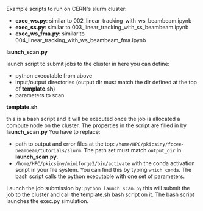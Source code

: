 Example scripts to run on CERN's slurm cluster:

- __exec_ws.py__: similar to 002_linear_tracking_with_ws_beambeam.ipynb
- __exec_ss.py__: similar to 003_linear_tracking_with_ss_beambeam.ipynb
- __exec_ws_fma.py__: similar to 004_linear_tracking_with_ws_beambeam_fma.ipynb

__launch_scan.py__

launch script to submit jobs to the cluster
in here you can define:
- python executable from above
- input/output directories (output dir must match the dir defined at the top of __template.sh__)
- parameters to scan

__template.sh__

this is a bash script and it will be executed once the job is allocated
a compute node on the cluster. The properties in the script are filled in by __launch_scan.py__
You have to replace:
- path to output and error files at the top: `/home/HPC/pkicsiny/fccee-beambeam/tutorials/slurm`. 
The path set must match `output_dir` in __launch_scan.py__.
- `/home/HPC/pkicsiny/miniforge3/bin/activate` with the conda activation script in your file system.
You can find this by typing `which conda`.
The bash script calls the python executable with one set of parameters.

Launch the job submission by:
`python launch_scan.py`
this will submit the job to the cluster and call the template.sh bash script on it.
The bash script launches the exec.py simulation.
